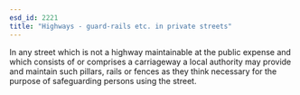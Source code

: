 ```yaml
---
esd_id: 2221
title: "Highways - guard-rails etc. in private streets"
---
```


In any street which is not a highway maintainable at the public expense and which consists of or comprises a carriageway a local authority may provide and maintain such pillars, rails or fences as they think necessary for the purpose of safeguarding persons using the street.

